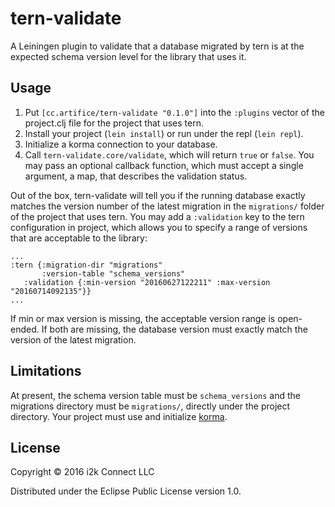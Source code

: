 # tern-validate

A Leiningen plugin to validate that a database migrated by tern is at the expected schema version level for the library that uses it.

## Usage

1. Put `[cc.artifice/tern-validate "0.1.0"]` into the `:plugins` vector of the project.clj file for the project that uses tern.
2. Install your project (`lein install`) or run under the repl (`lein repl`).
3. Initialize a korma connection to your database.
4. Call `tern-validate.core/validate`, which will return `true` or `false`.  You may pass an optional callback function, which
must accept a single argument, a map, that describes the validation status.

Out of the box, tern-validate will tell you if the running database exactly matches the version number of the latest migration in
the `migrations/` folder of the project that uses tern.  You may add a `:validation` key to the tern configuration in project,
which allows you to specify a range of versions that are acceptable to the library:

    ...
    :tern {:migration-dir "migrations"
           :version-table "schema_versions"
	   :validation {:min-version "20160627122211" :max-version "20160714092135"}}
    ...

If min or max version is missing, the acceptable version range is open-ended. If both are missing, the database version must
exactly match the version of the latest migration.

## Limitations

At present, the schema version table must be `schema_versions` and the migrations directory must be `migrations/`, directly under the project directory.  Your project must use and initialize [korma](http://sqlkorma.com/).

## License

Copyright © 2016 i2k Connect LLC

Distributed under the Eclipse Public License version 1.0.
